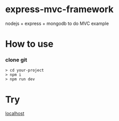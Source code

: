 # express-mvc-framework
nodejs + express + mongodb to do MVC example

# How to use

### clone git

```
> cd your-project
> npm i
> npm run dev
```

# Try

[localhost](http://localhost:3051)

